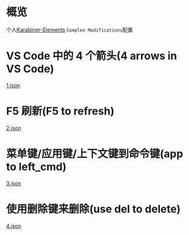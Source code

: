 # 概览

个人[Karabiner-Elements](https://karabiner-elements.pqrs.org/) `Complex Modifications`配置

# VS Code 中的 4 个箭头(4 arrows in VS Code)

[1.json](./1.json)

# F5 刷新(F5 to refresh)

[2.json](./2.json)

# 菜单键/应用键/上下文键到命令键(app to left_cmd)

[3.json](./3.json)

# 使用删除键来删除(use del to delete)

[4.json](./4.json)
